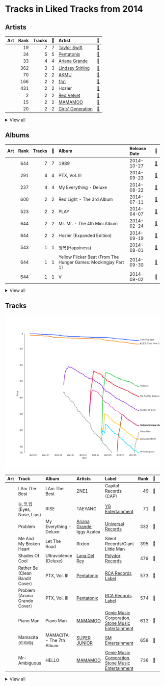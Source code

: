 # Tracks in Liked Tracks from 2014

## Artists

| Art | Rank | Tracks | 💚 | Artist | 🔗 |
|:---|---:|---:|---:|:---|:---|
| <img src="https://i.scdn.co/image/ab6761610000e5ebe672b5f553298dcdccb0e676" alt="" width="50" /> | 19 | 7 | 7 | [Taylor Swift](../../../artists/taylor_swift/overview.md) | [🔗](https://open.spotify.com/artist/06HL4z0CvFAxyc27GXpf02) |
| <img src="https://i.scdn.co/image/ab6761610000e5ebd910f1c80f8283f62540792b" alt="" width="50" /> | 34 | 5 | 5 | [Pentatonix](../../../artists/pentatonix/overview.md) | [🔗](https://open.spotify.com/artist/26AHtbjWKiwYzsoGoUZq53) |
| <img src="https://i.scdn.co/image/ab6761610000e5eb40b5c07ab77b6b1a9075fdc0" alt="" width="50" /> | 33 | 4 | 4 | [Ariana Grande](../../../artists/ariana_grande/overview.md) | [🔗](https://open.spotify.com/artist/66CXWjxzNUsdJxJ2JdwvnR) |
| <img src="https://i.scdn.co/image/ab6761610000e5eb36c6fa1b8ff851988de641f8" alt="" width="50" /> | 362 | 3 | 3 | [Lindsey Stirling](../../../artists/lindsey_stirling/overview.md) | [🔗](https://open.spotify.com/artist/378dH6EszOLFShpRzAQkVM) |
| <img src="https://i.scdn.co/image/ab6761610000e5eb00beb181c5f5464f4562f90f" alt="" width="50" /> | 70 | 2 | 2 | [AKMU](../../../artists/akmu/overview.md) | [🔗](https://open.spotify.com/artist/6OwKE9Ez6ALxpTaKcT5ayv) |
| <img src="https://i.scdn.co/image/ab6761610000e5ebe0cc2045ff4e90d12df91cc3" alt="" width="50" /> | 166 | 2 | 2 | [f(x)](../../../artists/f(x)/overview.md) | [🔗](https://open.spotify.com/artist/3wRA5UYoo08BBKJnzyKkpF) |
| <img src="https://i.scdn.co/image/ab6761610000e5ebad85a585103dfc2f3439119a" alt="" width="50" /> | 431 | 2 | 2 | Hozier | [🔗](https://open.spotify.com/artist/2FXC3k01G6Gw61bmprjgqS) |
| <img src="https://i.scdn.co/image/ab6761610000e5eb02a562ea6b1dc718394010ac" alt="" width="50" /> | 2 | 2 | 2 | [Red Velvet](../../../artists/red_velvet/overview.md) | [🔗](https://open.spotify.com/artist/1z4g3DjTBBZKhvAroFlhOM) |
| <img src="https://i.scdn.co/image/ab6761610000e5ebe12972169702affd7a4c48ec" alt="" width="50" /> | 15 | 2 | 2 | [MAMAMOO](../../../artists/mamamoo/overview.md) | [🔗](https://open.spotify.com/artist/0XATRDCYuuGhk0oE7C0o5G) |
| <img src="https://i.scdn.co/image/ab6761610000e5eb385df356841aaec34a0914aa" alt="" width="50" /> | 20 | 2 | 2 | [Girls' Generation](../../../artists/girls__generation/overview.md) | [🔗](https://open.spotify.com/artist/0Sadg1vgvaPqGTOjxu0N6c) |


<details>
<summary>View all</summary>

| Art | Rank | Tracks | 💚 | Artist | 🔗 |
|:---|---:|---:|---:|:---|:---|
| <img src="https://i.scdn.co/image/ab6761610000e5eb61769824ec381aca10903955" alt="" width="50" /> | 431 | 1 | 1 | Wyvern Lingo | [🔗](https://open.spotify.com/artist/7etzKNDxaZ1LefgbGrexsN) |
| <img src="https://i.scdn.co/image/ab6761610000e5eba00b11c129b27a88fc72f36b" alt="" width="50" /> | 321 | 1 | 1 | [Eminem](../../../artists/eminem/overview.md) | [🔗](https://open.spotify.com/artist/7dGJo4pcD2V6oG8kP0tJRR) |
| <img src="https://i.scdn.co/image/ab6761610000e5ebe82185df85c3b8d172f1f4a7" alt="" width="50" /> | 431 | 1 | 1 | Junggigo | [🔗](https://open.spotify.com/artist/6zTIxEXFWjoNu2VXauDITb) |
| <img src="https://i.scdn.co/image/ab6761610000e5eb496189630cd3cb0c7b593fee" alt="" width="50" /> | 58 | 1 | 1 | TAEYANG | [🔗](https://open.spotify.com/artist/6udveWUgX4vu75FF0DTrXV) |
| <img src="https://i.scdn.co/image/ab6761610000e5eb4828d921588ec91c835392b2" alt="" width="50" /> | 90 | 1 | 1 | [Kimbra](../../../artists/kimbra/overview.md) | [🔗](https://open.spotify.com/artist/6hk7Yq1DU9QcCCrz9uc0Ti) |
| <img src="https://i.scdn.co/image/ab6761610000e5eb723b8c26c6f79257c4f832e3" alt="" width="50" /> | 86 | 1 | 1 | [SUPER JUNIOR](../../../artists/super_junior/overview.md) | [🔗](https://open.spotify.com/artist/6gzXCdfYfFe5XKhPKkYqxV) |
| <img src="https://i.scdn.co/image/ab6761610000e5eb46c7620b97e6eb932d79d97a" alt="" width="50" /> | 149 | 1 | 1 | TAEYONG | [🔗](https://open.spotify.com/artist/6SKusTjOAPsTZ6kareKQdm) |
| <img src="https://i.scdn.co/image/ab6761610000e5eb70d80b8ab8e193aef64223ec" alt="" width="50" /> | 431 | 1 | 1 | [Clean Bandit](../../../artists/clean_bandit/overview.md) | [🔗](https://open.spotify.com/artist/6MDME20pz9RveH9rEXvrOM) |
| <img src="https://i.scdn.co/image/ab6761610000e5eb698a6abf2897a8fc8283cc0c" alt="" width="50" /> | 199 | 1 | 1 | Iggy Azalea | [🔗](https://open.spotify.com/artist/5yG7ZAZafVaAlMTeBybKAL) |
| <img src="https://i.scdn.co/image/ab6761610000e5eb46416642da7b30327821d26e" alt="" width="50" /> | 431 | 1 | 1 | A Great Big World | [🔗](https://open.spotify.com/artist/5xKp3UyavIBUsGy3DQdXeF) |
| <img src="https://i.scdn.co/image/ab6761610000e5eb116fc50265ef72d7e66723a5" alt="" width="50" /> | 431 | 1 | 1 | Juicy J | [🔗](https://open.spotify.com/artist/5gCRApTajqwbnHHPbr2Fpi) |
| <img src="https://i.scdn.co/image/ab67616d0000b27336adcea4e93245f1fec547df" alt="" width="50" /> | 411 | 1 | 1 | AOA | [🔗](https://open.spotify.com/artist/54gWVQFHf8IIqbjxAoOarN) |
| <img src="https://i.scdn.co/image/ab6761610000e5eba52d6095be04ca6691ba9a96" alt="" width="50" /> | 431 | 1 | 1 | Jess Glynne | [🔗](https://open.spotify.com/artist/4ScCswdRlyA23odg9thgIO) |
| <img src="https://i.scdn.co/image/ab6761610000e5ebebb34ddba4e4ef87dbb92728" alt="" width="50" /> | 431 | 1 | 1 | Block B | [🔗](https://open.spotify.com/artist/4RnezwRV7VBJUCI1S0AE5u) |
| <img src="https://i.scdn.co/image/ab6772690000c46cabd01dc7714cb1037aeaf827" alt="" width="50" /> | 431 | 1 | 1 | SOYOU | [🔗](https://open.spotify.com/artist/3b4kLCI0ZJW47TFsNRqgCb) |
| <img src="https://i.scdn.co/image/ab6761610000e5ebd642648235ebf3460d2d1f6a" alt="" width="50" /> | 28 | 1 | 1 | [BTS](../../../artists/bts/overview.md) | [🔗](https://open.spotify.com/artist/3Nrfpe0tUJi4K4DXYWgMUX) |
| <img src="https://i.scdn.co/image/ab6761610000e5ebbd0642ff425698afac5caffd" alt="" width="50" /> | 3 | 1 | 1 | [IU](../../../artists/iu/overview.md) | [🔗](https://open.spotify.com/artist/3HqSLMAZ3g3d5poNaI7GOU) |
| <img src="https://i.scdn.co/image/ab67616d0000b2733be3a6a60408608f0d33e3bc" alt="" width="50" /> | 270 | 1 | 1 | SISTAR | [🔗](https://open.spotify.com/artist/2wTLheTmMcFCA4hdY8hZJP) |
| <img src="https://i.scdn.co/image/ab6761610000e5eb91f0dd753c09e051675a1ca6" alt="" width="50" /> | 431 | 1 | 1 | Jessie J | [🔗](https://open.spotify.com/artist/2gsggkzM5R49q6jpPvazou) |
| <img src="https://i.scdn.co/image/ab67616d0000b27381db0f62317f03a38fb5d5f2" alt="" width="50" /> | 431 | 1 | 1 | lIlBOI | [🔗](https://open.spotify.com/artist/25wMXkplvEHJpJHX8A6Ved) |
| <img src="https://i.scdn.co/image/ab6761610000e5eb716114797a4a644c67c5fa72" alt="" width="50" /> | 431 | 1 | 1 | USHER | [🔗](https://open.spotify.com/artist/23zg3TcAtWQy7J6upgbUnj) |
| <img src="https://i.scdn.co/image/ab6761610000e5eb1fb7a2d94b56df1f8a61d779" alt="" width="50" /> | 431 | 1 | 1 | Christina Aguilera | [🔗](https://open.spotify.com/artist/1l7ZsJRRS8wlW3WfJfPfNS) |
| <img src="https://i.scdn.co/image/ab6761610000e5ebcd3114c3d3dc89d5ec1c9145" alt="" width="50" /> | 64 | 1 | 1 | 2NE1 | [🔗](https://open.spotify.com/artist/1l0mKo96Jh9HVYONcRl3Yp) |
| <img src="https://i.scdn.co/image/ab6761610000e5ebc4902f080d3620b3e6da80c3" alt="" width="50" /> | 213 | 1 | 1 | Lorde | [🔗](https://open.spotify.com/artist/163tK9Wjr9P9DmM0AVK7lm) |
| <img src="https://i.scdn.co/image/ab6761610000e5eba9add5f319d70026d4f3b8a1" alt="" width="50" /> | 233 | 1 | 1 | Rixton | [🔗](https://open.spotify.com/artist/0kkxsdcaWmWU2yWAqclDh4) |
| <img src="https://i.scdn.co/image/ab6761610000e5eb07a50f0a9a8f11e5a1102cbd" alt="" width="50" /> | 431 | 1 | 1 | Nicki Minaj | [🔗](https://open.spotify.com/artist/0hCNtLu0JehylgoiP8L4Gh) |
| <img src="https://i.scdn.co/image/ab6761610000e5ebf8349dfb619a7f842242de77" alt="" width="50" /> | 109 | 1 | 1 | [Maroon 5](../../../artists/maroon_5/overview.md) | [🔗](https://open.spotify.com/artist/04gDigrS5kc9YWfZHwBETP) |
| <img src="https://i.scdn.co/image/ab67616d0000b273b3dd5321ac86389ebaf8d68d" alt="" width="50" /> | 431 | 1 | 1 | ToppDogg | [🔗](https://open.spotify.com/artist/03Ejz4OkKzGnTRKZE3KwRN) |
| <img src="https://i.scdn.co/image/ab6761610000e5ebb99cacf8acd5378206767261" alt="" width="50" /> | 117 | 1 | 1 | [Lana Del Rey](../../../artists/lana_del_rey/overview.md) | [🔗](https://open.spotify.com/artist/00FQb4jTyendYWaN8pK0wa) |

</details>


## Albums

| Art | Rank | Tracks | 💚 | Album | Release Date | 🔗 |
|:---|---:|---:|---:|:---|:---|:---|
| <img src="https://i.scdn.co/image/ab67616d0000b2739abdf14e6058bd3903686148" alt="" width="50" /> | 644 | 7 | 7 | 1989 | 2014-10-27 | [🔗](https://open.spotify.com/album/2QJmrSgbdM35R67eoGQo4j) |
| <img src="https://i.scdn.co/image/ab67616d0000b2732aef4a2297fc883d45e6cb2b" alt="" width="50" /> | 291 | 4 | 4 | PTX, Vol. III | 2014-09-23 | [🔗](https://open.spotify.com/album/32y54TelUHSUDWVOx4h1B4) |
| <img src="https://i.scdn.co/image/ab67616d0000b273deec12a28d1e336c5052e9aa" alt="" width="50" /> | 237 | 4 | 4 | My Everything - Deluxe | 2014-08-22 | [🔗](https://open.spotify.com/album/6EVYTRG1drKdO8OnIQBeEj) |
| <img src="https://i.scdn.co/image/ab67616d0000b2737cb7222af6927b83987206f7" alt="" width="50" /> | 600 | 2 | 2 | Red Light - The 3rd Album | 2014-07-11 | [🔗](https://open.spotify.com/album/6T9SFwLGHVU75jRAjUJn3W) |
| <img src="https://i.scdn.co/image/ab67616d0000b27378551e802bd7b81d7af67dfb" alt="" width="50" /> | 523 | 2 | 2 | PLAY | 2014-04-07 | [🔗](https://open.spotify.com/album/1eu07xRE0vQfN5et0Y3DAy) |
| <img src="https://i.scdn.co/image/ab67616d0000b27341e9e282e569b2279c2171de" alt="" width="50" /> | 644 | 2 | 2 | Mr. Mr. - The 4th Mini Album | 2014-02-24 | [🔗](https://open.spotify.com/album/1WyHAY8OWdfCFWTF0Ufwjj) |
| <img src="https://i.scdn.co/image/ab67616d0000b2734ca68d59a4a29c856a4a39c2" alt="" width="50" /> | 644 | 2 | 2 | Hozier (Expanded Edition) | 2014-09-19 | [🔗](https://open.spotify.com/album/4Pv7m8D82A1Xun7xNCKZjJ) |
| <img src="https://i.scdn.co/image/ab67616d0000b273ccd9a8fe25e9ae6039ac6ce6" alt="" width="50" /> | 543 | 1 | 1 | 행복(Happiness) | 2014-08-01 | [🔗](https://open.spotify.com/album/6MMkaYzyM0aLZmDBce3nL6) |
| <img src="https://i.scdn.co/image/ab67616d0000b27374b226f1b53ca4902dedce2a" alt="" width="50" /> | 644 | 1 | 1 | Yellow Flicker Beat (From The Hunger Games: Mockingjay Part 1) | 2014-09-30 | [🔗](https://open.spotify.com/album/7sg5iqMiDrM2aJqLAmv83V) |
| <img src="https://i.scdn.co/image/ab67616d0000b273442b53773d50e1b5369bb16c" alt="" width="50" /> | 644 | 1 | 1 | V | 2014-09-02 | [🔗](https://open.spotify.com/album/2Auw0pTT6EcQdvHNimhLQI) |


<details>
<summary>View all</summary>

| Art | Rank | Tracks | 💚 | Album | Release Date | 🔗 |
|:---|---:|---:|---:|:---|:---|:---|
| <img src="https://i.scdn.co/image/ab67616d0000b2731624590458126fc8b8c64c2f" alt="" width="50" /> | 337 | 1 | 1 | Ultraviolence (Deluxe) | 2014-01-01 | [🔗](https://open.spotify.com/album/1ORxRsK3MrSLvh7VQTF01F) |
| <img src="https://i.scdn.co/image/ab67616d0000b2736fbd5300d0f51be963360367" alt="" width="50" /> | 644 | 1 | 1 | The Widow Knows E.P. | 2014-08-14 | [🔗](https://open.spotify.com/album/548WnictHrfJKj2u6tXqFe) |
| <img src="https://i.scdn.co/image/ab67616d0000b27369b3dd10eee85bb2652c3b05" alt="" width="50" /> | 644 | 1 | 1 | The Golden Echo | 2014-08-15 | [🔗](https://open.spotify.com/album/66hoUkjxM7tVQwu7bZocwP) |
| <img src="https://i.scdn.co/image/ab67616d0000b2733be3a6a60408608f0d33e3bc" alt="" width="50" /> | 644 | 1 | 1 | TOUCH N MOVE | 2014-07-21 | [🔗](https://open.spotify.com/album/0SeSM1CAqu7QUkive4jCKl) |
| <img src="https://i.scdn.co/image/ab67616d0000b27361166666e32b86c3e9a7b78b" alt="" width="50" /> | 644 | 1 | 1 | Some | 2014-02-07 | [🔗](https://open.spotify.com/album/2r1oAmMSnUasXigJ2fTwk6) |
| <img src="https://i.scdn.co/image/ab67616d0000b273ab9433cc4b9cda9431be879a" alt="" width="50" /> | 644 | 1 | 1 | Skool Luv Affair | 2014-02-12 | [🔗](https://open.spotify.com/album/5r35iS0uSSoQBKzQj0IeI3) |
| <img src="https://i.scdn.co/image/ab67616d0000b273cdb2461871ded49f97bc41c2" alt="" width="50" /> | 644 | 1 | 1 | Shatter Me | 2014-05-05 | [🔗](https://open.spotify.com/album/2spbck4ETZz1aLq5Fi5phC) |
| <img src="https://i.scdn.co/image/ab67616d0000b27331aafa752187cb0284307200" alt="" width="50" /> | 644 | 1 | 1 | SHADYXV | 2014-11-24 | [🔗](https://open.spotify.com/album/6wdSf72duVewXTqhYU3Z87) |
| <img src="https://i.scdn.co/image/ab67616d0000b273e1ceb97165340ef92392b948" alt="" width="50" /> | 69 | 1 | 1 | RISE | 2014-06-03 | [🔗](https://open.spotify.com/album/1Y9so4jq4t4taAHu0VdKX3) |
| <img src="https://i.scdn.co/image/ab67616d0000b2737752724657197df65e7c82f9" alt="" width="50" /> | 410 | 1 | 1 | Piano Man | 2014-11-21 | [🔗](https://open.spotify.com/album/1kdURRaOTpDCQqsVIU5CiT) |
| <img src="https://i.scdn.co/image/ab67616d0000b273b7c8f5fe522c41d590c8e4e5" alt="" width="50" /> | 644 | 1 | 1 | PTX | 2014-09-19 | [🔗](https://open.spotify.com/album/77RBn8pRsfXlZdfTQh221D) |
| <img src="https://i.scdn.co/image/ab67616d0000b273e2a93f34e3c52c12f2a5578f" alt="" width="50" /> | 644 | 1 | 1 | New Eyes | 2014-06-02 | [🔗](https://open.spotify.com/album/4a6DxkhmMvvEdPXxm4ergN) |
| <img src="https://i.scdn.co/image/ab67616d0000b27336adcea4e93245f1fec547df" alt="" width="50" /> | 644 | 1 | 1 | MINISKIRT | 2014-01-16 | [🔗](https://open.spotify.com/album/6esB2DBt46m38ZycDPsn8D) |
| <img src="https://i.scdn.co/image/ab67616d0000b273dbb82cf845a6d574224a0d33" alt="" width="50" /> | 443 | 1 | 1 | MAMACITA - The 7th Album | 2014-08-29 | [🔗](https://open.spotify.com/album/53i190Z2uGOLljuS3DCvz2) |
| <img src="https://i.scdn.co/image/ab67616d0000b273647377a36072bd08e44dd32b" alt="" width="50" /> | 278 | 1 | 1 | Let The Road | 2014-01-01 | [🔗](https://open.spotify.com/album/02ae5i5UAoFrt2peVox9Xd) |
| <img src="https://i.scdn.co/image/ab67616d0000b273554488d0c51967b1654d8ce5" alt="" width="50" /> | 644 | 1 | 1 | Is There Anybody Out There? | 2014-01-20 | [🔗](https://open.spotify.com/album/1yOcLa4euMk9sV7rRJ89Dl) |
| <img src="https://i.scdn.co/image/ab67616d0000b2736e62a873c96524a3788a2edf" alt="" width="50" /> | 644 | 1 | 1 | I Don't Mind (feat. Juicy J) | 2014-11-21 | [🔗](https://open.spotify.com/album/5BAqg5IJQ7XFKfdoCiOlJw) |
| <img src="https://i.scdn.co/image/ab67616d0000b2735c041fe9e3c9de436047d86b" alt="" width="50" /> | 48 | 1 | 1 | I Am The Best | 2014-12-09 | [🔗](https://open.spotify.com/album/7zjLDZzHo2XgvYwpuNwEvK) |
| <img src="https://i.scdn.co/image/ab67616d0000b2739b5b9760a4d371d2253f4d6f" alt="" width="50" /> | 644 | 1 | 1 | HER | 2014-07-24 | [🔗](https://open.spotify.com/album/5wHs7NGuapCYtY4wWsYMi3) |
| <img src="https://i.scdn.co/image/ab67616d0000b27367f8236540d6f145e2f0baa1" alt="" width="50" /> | 492 | 1 | 1 | HELLO | 2014-06-18 | [🔗](https://open.spotify.com/album/3Z9cZon6ukg4rvGYu7i4NA) |
| <img src="https://i.scdn.co/image/ab67616d0000b27372ee4e2e933836a66e5869b6" alt="" width="50" /> | 644 | 1 | 1 | Be Natural - The 2nd Single | 2014-10-13 | [🔗](https://open.spotify.com/album/4OeQ9nilS4Sy3efzt0hVFi) |
| <img src="https://i.scdn.co/image/ab67616d0000b273b3dd5321ac86389ebaf8d68d" alt="" width="50" /> | 644 | 1 | 1 | Amadeus (Deluxe) | 2014-01-01 | [🔗](https://open.spotify.com/album/2lEkc4sDyukoOL28Qyw2OH) |
| <img src="https://i.scdn.co/image/ab67616d0000b273f8ac90d6852487a82df1b443" alt="" width="50" /> | 644 | 1 | 1 | A flower bookmark | 2014-05-16 | [🔗](https://open.spotify.com/album/460uGpon2JwPfRgDohV2bP) |

</details>


## Tracks

![Track score ranking over time](../../../images/playlists/liked_tracks/2014/tracks_time_series.png)

| Art | Track | Album | Artists | Label | Rank | 💚 | 🔗 |
|:---|:---|:---|:---|:---|---:|:---|:---|
| <img src="https://i.scdn.co/image/ab67616d0000b2735c041fe9e3c9de436047d86b" alt="" width="50" /> | I Am The Best | I Am The Best | 2NE1 | Capitol Records (CAP) | 49 | 💚 | [🔗](https://open.spotify.com/track/26EM9sZnQkLLQxixGd88KE) |
| <img src="https://i.scdn.co/image/ab67616d0000b273e1ceb97165340ef92392b948" alt="" width="50" /> | 눈,코,입 (Eyes, Nose, Lips) | RISE | TAEYANG | [YG Entertainment](../../../labels/yg_entertainment) | 71 | 💚 | [🔗](https://open.spotify.com/track/0lYtIvI7bO51PZSeK22Mbz) |
| <img src="https://i.scdn.co/image/ab67616d0000b273deec12a28d1e336c5052e9aa" alt="" width="50" /> | Problem | My Everything - Deluxe | [Ariana Grande](../../../artists/ariana_grande/overview.md), Iggy Azalea | [Universal Records](../../../labels/universal_music_llc) | 332 | 💚 | [🔗](https://open.spotify.com/track/7vS3Y0IKjde7Xg85LWIEdP) |
| <img src="https://i.scdn.co/image/ab67616d0000b273647377a36072bd08e44dd32b" alt="" width="50" /> | Me And My Broken Heart | Let The Road | Rixton | Silent Records/Giant Little Man | 395 | 💚 | [🔗](https://open.spotify.com/track/1oew3nFNY3vMacJAsvry0S) |
| <img src="https://i.scdn.co/image/ab67616d0000b2731624590458126fc8b8c64c2f" alt="" width="50" /> | Shades Of Cool | Ultraviolence (Deluxe) | [Lana Del Rey](../../../artists/lana_del_rey/overview.md) | [Polydor Records](../../../labels/polydor_records) | 479 | 💚 | [🔗](https://open.spotify.com/track/4VSg5K1hnbmIg4PwRdY6wV) |
| <img src="https://i.scdn.co/image/ab67616d0000b2732aef4a2297fc883d45e6cb2b" alt="" width="50" /> | Rather Be (Clean Bandit Cover) | PTX, Vol. III | [Pentatonix](../../../artists/pentatonix/overview.md) | [RCA Records Label](../../../labels/rca_records_label) | 573 | 💚 | [🔗](https://open.spotify.com/track/4hxemf0pE0mSzubgsfRLWu) |
| <img src="https://i.scdn.co/image/ab67616d0000b2732aef4a2297fc883d45e6cb2b" alt="" width="50" /> | Problem (Ariana Grande Cover) | PTX, Vol. III | [Pentatonix](../../../artists/pentatonix/overview.md) | [RCA Records Label](../../../labels/rca_records_label) | 574 | 💚 | [🔗](https://open.spotify.com/track/45h4cCw7ccsRXb0Orle2an) |
| <img src="https://i.scdn.co/image/ab67616d0000b2737752724657197df65e7c82f9" alt="" width="50" /> | Piano Man | Piano Man | [MAMAMOO](../../../artists/mamamoo/overview.md) | [Genie Music Corporation](../../../labels/genie_music_corporation), [Stone Music Entertainment](../../../labels/stone_music_entertainment) | 612 | 💚 | [🔗](https://open.spotify.com/track/2CC7fLFEcJBrO82NUwi9Op) |
| <img src="https://i.scdn.co/image/ab67616d0000b273dbb82cf845a6d574224a0d33" alt="" width="50" /> | Mamacita (아야야) | MAMACITA - The 7th Album | [SUPER JUNIOR](../../../artists/super_junior/overview.md) | [SM Entertainment](../../../labels/sm_entertainment) | 658 | 💚 | [🔗](https://open.spotify.com/track/23z7nLq4CD83EyzeeIokkt) |
| <img src="https://i.scdn.co/image/ab67616d0000b27367f8236540d6f145e2f0baa1" alt="" width="50" /> | Mr-Ambiguous | HELLO | [MAMAMOO](../../../artists/mamamoo/overview.md) | [Genie Music Corporation](../../../labels/genie_music_corporation), [Stone Music Entertainment](../../../labels/stone_music_entertainment) | 736 | 💚 | [🔗](https://open.spotify.com/track/4VOZzJeoNhvvTaGTztogVt) |


<details>
<summary>View all</summary>

| Art | Track | Album | Artists | Label | Rank | 💚 | 🔗 |
|:---|:---|:---|:---|:---|---:|:---|:---|
| <img src="https://i.scdn.co/image/ab67616d0000b27378551e802bd7b81d7af67dfb" alt="" width="50" /> | Melted | PLAY | [AKMU](../../../artists/akmu/overview.md) | [YG Entertainment](../../../labels/yg_entertainment) | 781 | 💚 | [🔗](https://open.spotify.com/track/2tYPFWrbGbsGKafe5pP64z) |
| <img src="https://i.scdn.co/image/ab67616d0000b273ccd9a8fe25e9ae6039ac6ce6" alt="" width="50" /> | 행복 (Happiness) | 행복(Happiness) | [Red Velvet](../../../artists/red_velvet/overview.md) | [SM Entertainment](../../../labels/sm_entertainment) | 812 | 💚 | [🔗](https://open.spotify.com/track/6XP9L7di5JnOc9WaeAW8oe) |
| <img src="https://i.scdn.co/image/ab67616d0000b2737cb7222af6927b83987206f7" alt="" width="50" /> | Dracula | Red Light - The 3rd Album | [f(x)](../../../artists/f(x)/overview.md) | [SM Entertainment](../../../labels/sm_entertainment) | 912 | 💚 | [🔗](https://open.spotify.com/track/5vClivCCQDK6sxmL6MhMFc) |
| <img src="https://i.scdn.co/image/ab67616d0000b273b3dd5321ac86389ebaf8d68d" alt="" width="50" /> | TOPDOG | Amadeus (Deluxe) | ToppDogg | [Universal Music Ltd.](../../../labels/universal_music_llc) | 976 | 💚 | [🔗](https://open.spotify.com/track/1eAuDZ7kug0XB4FGUUEgST) |
| <img src="https://i.scdn.co/image/ab67616d0000b27336adcea4e93245f1fec547df" alt="" width="50" /> | Miniskirt | MINISKIRT | AOA | [FNC ENTERTAINMENT](../../../labels/fnc_entertainment) | 976 | 💚 | [🔗](https://open.spotify.com/track/6Yj8kVuVR3UPxx9r5eFEoV) |
| <img src="https://i.scdn.co/image/ab67616d0000b273554488d0c51967b1654d8ce5" alt="" width="50" /> | Say Something | Is There Anybody Out There? | A Great Big World, Christina Aguilera | [Epic](../../../labels/epic) | 976 | 💚 | [🔗](https://open.spotify.com/track/6Vc5wAMmXdKIAM7WUoEb7N) |
| <img src="https://i.scdn.co/image/ab67616d0000b27361166666e32b86c3e9a7b78b" alt="" width="50" /> | Some (feat. Lil Boi) | Some | SOYOU, Junggigo, lIlBOI | Starship Ent. | 976 | 💚 | [🔗](https://open.spotify.com/track/0g1AmSKokPboFrxmG1dxKx) |
| <img src="https://i.scdn.co/image/ab67616d0000b273ab9433cc4b9cda9431be879a" alt="" width="50" /> | Boy in Luv | Skool Luv Affair | [BTS](../../../artists/bts/overview.md) | [BIGHIT MUSIC](../../../labels/bighit_music) | 976 | 💚 | [🔗](https://open.spotify.com/track/3FnDv33WrrMtuEr7hNR3ev) |
| <img src="https://i.scdn.co/image/ab67616d0000b27341e9e282e569b2279c2171de" alt="" width="50" /> | Mr.Mr. | Mr. Mr. - The 4th Mini Album | [Girls' Generation](../../../artists/girls__generation/overview.md) | [SM Entertainment](../../../labels/sm_entertainment) | 976 | 💚 | [🔗](https://open.spotify.com/track/3JaMGQXJmtbAhvgl0nBPPN) |
| <img src="https://i.scdn.co/image/ab67616d0000b27341e9e282e569b2279c2171de" alt="" width="50" /> | Soul | Mr. Mr. - The 4th Mini Album | [Girls' Generation](../../../artists/girls__generation/overview.md) | [SM Entertainment](../../../labels/sm_entertainment) | 976 | 💚 | [🔗](https://open.spotify.com/track/76ssTbsB9z3eXcAfcEx19r) |
| <img src="https://i.scdn.co/image/ab67616d0000b27378551e802bd7b81d7af67dfb" alt="" width="50" /> | 200% | PLAY | [AKMU](../../../artists/akmu/overview.md) | [YG Entertainment](../../../labels/yg_entertainment) | 976 | 💚 | [🔗](https://open.spotify.com/track/6qkx0tenDglbF21CU4wa1k) |
| <img src="https://i.scdn.co/image/ab67616d0000b273cdb2461871ded49f97bc41c2" alt="" width="50" /> | Shatter Me Featuring Lzzy Hale | Shatter Me | [Lindsey Stirling](../../../artists/lindsey_stirling/overview.md) | Lindseystomp Records | 976 | 💚 | [🔗](https://open.spotify.com/track/2K7j4xrQENCi5r3Hii4cVe) |
| <img src="https://i.scdn.co/image/ab67616d0000b273f8ac90d6852487a82df1b443" alt="" width="50" /> | Pierrot laughs at us | A flower bookmark | [IU](../../../artists/iu/overview.md) | [Kakao Entertainment](../../../labels/kakao_entertainment) | 976 | 💚 | [🔗](https://open.spotify.com/track/7rx1DA57CL4nGS3AnFGjgJ) |
| <img src="https://i.scdn.co/image/ab67616d0000b273e2a93f34e3c52c12f2a5578f" alt="" width="50" /> | Rather Be (feat. Jess Glynne) | New Eyes | [Clean Bandit](../../../artists/clean_bandit/overview.md), Jess Glynne | [Big Beat Records/Atlantic](../../../labels/atlantic_records) | 976 | 💚 | [🔗](https://open.spotify.com/track/0am001WwFBVGDGLwRh3ixi) |
| <img src="https://i.scdn.co/image/ab67616d0000b2737cb7222af6927b83987206f7" alt="" width="50" /> | Red Light | Red Light - The 3rd Album | [f(x)](../../../artists/f(x)/overview.md) | [SM Entertainment](../../../labels/sm_entertainment) | 976 | 💚 | [🔗](https://open.spotify.com/track/4ML3iXqwb35FHG0SW1HVGc) |
| <img src="https://i.scdn.co/image/ab67616d0000b2733be3a6a60408608f0d33e3bc" alt="" width="50" /> | Touch my body | TOUCH N MOVE | SISTAR | [Starship Entertainment](../../../labels/starship_entertainment) | 976 | 💚 | [🔗](https://open.spotify.com/track/5crARIrvoMiMf2AdlD78WN) |
| <img src="https://i.scdn.co/image/ab67616d0000b2739b5b9760a4d371d2253f4d6f" alt="" width="50" /> | JACKPOT | HER | Block B | [Genie Music Corporation](../../../labels/genie_music_corporation), [Stone Music Entertainment](../../../labels/stone_music_entertainment) | 976 | 💚 | [🔗](https://open.spotify.com/track/1T03TbRPcIMuqRLGKD5oRS) |
| <img src="https://i.scdn.co/image/ab67616d0000b2736fbd5300d0f51be963360367" alt="" width="50" /> | Used | The Widow Knows E.P. | Wyvern Lingo | Wyvern Lingo | 976 | 💚 | [🔗](https://open.spotify.com/track/6QaBosEz0XcT3YuMYeTI1y) |
| <img src="https://i.scdn.co/image/ab67616d0000b27369b3dd10eee85bb2652c3b05" alt="" width="50" /> | Waltz Me to the Grave | The Golden Echo | [Kimbra](../../../artists/kimbra/overview.md) | [Warner Records](../../../labels/warner_records) | 976 | 💚 | [🔗](https://open.spotify.com/track/2p7QlaQFpB2YFwdvt2ArtD) |
| <img src="https://i.scdn.co/image/ab67616d0000b273deec12a28d1e336c5052e9aa" alt="" width="50" /> | Bang Bang | My Everything - Deluxe | Jessie J, [Ariana Grande](../../../artists/ariana_grande/overview.md), Nicki Minaj | [Universal Records](../../../labels/universal_music_llc) | 976 | 💚 | [🔗](https://open.spotify.com/track/466s1BacUmiRdR3ISvNjyx) |
| <img src="https://i.scdn.co/image/ab67616d0000b273deec12a28d1e336c5052e9aa" alt="" width="50" /> | My Everything | My Everything - Deluxe | [Ariana Grande](../../../artists/ariana_grande/overview.md) | [Universal Records](../../../labels/universal_music_llc) | 976 | 💚 | [🔗](https://open.spotify.com/track/4eumFsTnduH3zRfaASoAPs) |
| <img src="https://i.scdn.co/image/ab67616d0000b273deec12a28d1e336c5052e9aa" alt="" width="50" /> | One Last Time | My Everything - Deluxe | [Ariana Grande](../../../artists/ariana_grande/overview.md) | [Universal Records](../../../labels/universal_music_llc) | 976 | 💚 | [🔗](https://open.spotify.com/track/7xoUc6faLbCqZO6fQEYprd) |
| <img src="https://i.scdn.co/image/ab67616d0000b273442b53773d50e1b5369bb16c" alt="" width="50" /> | Sugar | V | [Maroon 5](../../../artists/maroon_5/overview.md) | [Interscope Records*](../../../labels/interscope_records) | 976 | 💚 | [🔗](https://open.spotify.com/track/2iuZJX9X9P0GKaE93xcPjk) |
| <img src="https://i.scdn.co/image/ab67616d0000b2734ca68d59a4a29c856a4a39c2" alt="" width="50" /> | Take Me to Church | Hozier (Expanded Edition) | Hozier | [Columbia](../../../labels/columbia) | 976 | 💚 | [🔗](https://open.spotify.com/track/1CS7Sd1u5tWkstBhpssyjP) |
| <img src="https://i.scdn.co/image/ab67616d0000b2734ca68d59a4a29c856a4a39c2" alt="" width="50" /> | Work Song | Hozier (Expanded Edition) | Hozier | [Columbia](../../../labels/columbia) | 976 | 💚 | [🔗](https://open.spotify.com/track/5TgEJ62DOzBpGxZ7WRsrqb) |
| <img src="https://i.scdn.co/image/ab67616d0000b273b7c8f5fe522c41d590c8e4e5" alt="" width="50" /> | Radioactive | PTX | [Pentatonix](../../../artists/pentatonix/overview.md), [Lindsey Stirling](../../../artists/lindsey_stirling/overview.md) | [RCA Records Label](../../../labels/rca_records_label) | 976 | 💚 | [🔗](https://open.spotify.com/track/7dJGehjbhJvs3K4fWwYTW1) |
| <img src="https://i.scdn.co/image/ab67616d0000b2732aef4a2297fc883d45e6cb2b" alt="" width="50" /> | La La Latch (Sam Smith/Disclosure/Naughty Boy Mashup) | PTX, Vol. III | [Pentatonix](../../../artists/pentatonix/overview.md) | [RCA Records Label](../../../labels/rca_records_label) | 976 | 💚 | [🔗](https://open.spotify.com/track/6fOqEAXCwboCO4BdzbZG1K) |
| <img src="https://i.scdn.co/image/ab67616d0000b2732aef4a2297fc883d45e6cb2b" alt="" width="50" /> | Papaoutai (Stromae Cover) (feat. Lindsey Stirling) | PTX, Vol. III | [Pentatonix](../../../artists/pentatonix/overview.md), [Lindsey Stirling](../../../artists/lindsey_stirling/overview.md) | [RCA Records Label](../../../labels/rca_records_label) | 976 | 💚 | [🔗](https://open.spotify.com/track/4LeTorR5FyWgxM3zZI7Qii) |
| <img src="https://i.scdn.co/image/ab67616d0000b27374b226f1b53ca4902dedce2a" alt="" width="50" /> | Yellow Flicker Beat | Yellow Flicker Beat (From The Hunger Games: Mockingjay Part 1) | Lorde | Hunger Games 3/Mockingjay | 976 | 💚 | [🔗](https://open.spotify.com/track/0Nf53RDPZEjFrQE4B5n6Vf) |
| <img src="https://i.scdn.co/image/ab67616d0000b27372ee4e2e933836a66e5869b6" alt="" width="50" /> | Be Natural | Be Natural - The 2nd Single | [Red Velvet](../../../artists/red_velvet/overview.md), TAEYONG | [SM Entertainment](../../../labels/sm_entertainment) | 976 | 💚 | [🔗](https://open.spotify.com/track/41qLzxymjkp0R5vl3REb1S) |
| <img src="https://i.scdn.co/image/ab67616d0000b2739abdf14e6058bd3903686148" alt="" width="50" /> | Blank Space | 1989 | [Taylor Swift](../../../artists/taylor_swift/overview.md) | [Big Machine Records, LLC](../../../labels/big_machine_records) | 976 | 💚 | [🔗](https://open.spotify.com/track/1p80LdxRV74UKvL8gnD7ky) |
| <img src="https://i.scdn.co/image/ab67616d0000b2739abdf14e6058bd3903686148" alt="" width="50" /> | Clean | 1989 | [Taylor Swift](../../../artists/taylor_swift/overview.md) | [Big Machine Records, LLC](../../../labels/big_machine_records) | 976 | 💚 | [🔗](https://open.spotify.com/track/06WgOCf0LV2h4keYXDRnuh) |
| <img src="https://i.scdn.co/image/ab67616d0000b2739abdf14e6058bd3903686148" alt="" width="50" /> | I Know Places | 1989 | [Taylor Swift](../../../artists/taylor_swift/overview.md) | [Big Machine Records, LLC](../../../labels/big_machine_records) | 976 | 💚 | [🔗](https://open.spotify.com/track/3jBMHD19RZdAqG9iFQh7xc) |
| <img src="https://i.scdn.co/image/ab67616d0000b2739abdf14e6058bd3903686148" alt="" width="50" /> | Out Of The Woods | 1989 | [Taylor Swift](../../../artists/taylor_swift/overview.md) | [Big Machine Records, LLC](../../../labels/big_machine_records) | 976 | 💚 | [🔗](https://open.spotify.com/track/5OndtwLGA9O6XHFcGm2H7r) |
| <img src="https://i.scdn.co/image/ab67616d0000b2739abdf14e6058bd3903686148" alt="" width="50" /> | Shake It Off | 1989 | [Taylor Swift](../../../artists/taylor_swift/overview.md) | [Big Machine Records, LLC](../../../labels/big_machine_records) | 976 | 💚 | [🔗](https://open.spotify.com/track/5xTtaWoae3wi06K5WfVUUH) |
| <img src="https://i.scdn.co/image/ab67616d0000b2739abdf14e6058bd3903686148" alt="" width="50" /> | Style | 1989 | [Taylor Swift](../../../artists/taylor_swift/overview.md) | [Big Machine Records, LLC](../../../labels/big_machine_records) | 976 | 💚 | [🔗](https://open.spotify.com/track/4lIxdJw6W3Fg4vUIYCB0S5) |
| <img src="https://i.scdn.co/image/ab67616d0000b2739abdf14e6058bd3903686148" alt="" width="50" /> | Wildest Dreams | 1989 | [Taylor Swift](../../../artists/taylor_swift/overview.md) | [Big Machine Records, LLC](../../../labels/big_machine_records) | 976 | 💚 | [🔗](https://open.spotify.com/track/59HjlYCeBsxdI0fcm3zglw) |
| <img src="https://i.scdn.co/image/ab67616d0000b2736e62a873c96524a3788a2edf" alt="" width="50" /> | I Don't Mind (feat. Juicy J) | I Don't Mind (feat. Juicy J) | USHER, Juicy J | [RCA Records Label](../../../labels/rca_records_label) | 976 | 💚 | [🔗](https://open.spotify.com/track/7aXuop4Qambx5Oi3ynsKQr) |
| <img src="https://i.scdn.co/image/ab67616d0000b27331aafa752187cb0284307200" alt="" width="50" /> | Lose Yourself | SHADYXV | [Eminem](../../../artists/eminem/overview.md) | 3H | 976 | 💚 | [🔗](https://open.spotify.com/track/77Ft1RJngppZlq59B6uP0z) |

</details>


